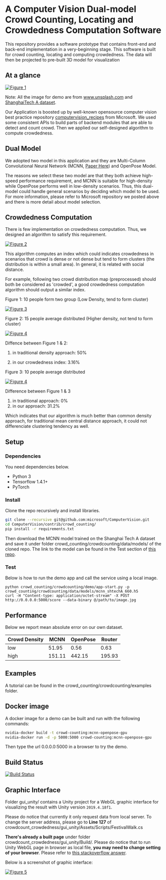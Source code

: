 
# A Computer Vision Dual-model Crowd Counting, Locating and Crowdedness Computation Software

This repository provides a software prototype that contains front-end and back-end implementation in a very-beginning stage. This software is built for crowd counting, locating and computing crowdedness. The data will then be projected to pre-built 3D model for visualization

## At a glance
[![Figure 1][pic 1]][pic 1]

Note: All the image for demo are from www.unsplash.com and [ShanghaiTech A dataset](https://github.com/desenzhou/ShanghaiTechDataset).

Our Application is boosted up by well-known opensource computer vision best practice repository [computervision_recipes](https://github.com/microsoft/computervision-recipes) from Microsoft. We used some consistent APIs to build parts of backend modules that are able to detect and count crowd. Then we applied our self-designed algorithm to compute crowdedness.

## Dual Model

We adopted two model in this application and they are Multi-Column Convolutional Neural Network (MCNN, [Paper Here]()) and OpenPose Model.

The reasons we select these two model are that they both achieve high-speed performance requirement, and MCNN is suitable for high-density while OpenPose performs well in low-density scenarios. Thus, this dual-model could handle general scenarios by deciding which model to be used. For more information, please refer to Microsoft repository we posted above and there is more detail about model selection.

[pic 1]: crowd_counting/media/glance.png

## Crowdedness Computation

There is few implementation on crowdedness computation. Thus, we designed an algorithm to satisfy this requirement.

[![Figure 2][pic 2]][pic 2]

This algorithm computes an index which could indicates crowdedness in scenarios that crowd is dense or not dense but tend to form clusters (the distribution is within a small area). In general, it is related with social distance.

For example, following two crowd distribution map (preprocessed) should both be considered as 'crowded', a good crowdedness computation algorithm should output a similar index.

Figure 1: 10 people form two group (Low Density, tend to form cluster)

[![Figure 3][pic 3]][pic 3]

Figure 2: 15 people average distributed (Higher density, not tend to form cluster)

[![Figure 4][pic 4]][pic 4]

Diffence between Figure 1 & 2:

1. in traditional density approach: 50%

2. in our crowdedness index: 3.16%

Figure 3: 10 people average distributed

[![Figure 4][pic 5]][pic 5]

Difference between Figure 1 & 3

1. in traditional approach: 0%
2. in our approach: 31.2%

Which indicates that our algorithm is much better than common density approach, for traditional mean central distance approach, it could not differenciate clustering tendency as well.

[pic 2]: crowd_counting/media/equation.png
[pic 3]: crowd_counting/crowdcounting/data/images/den1.png
[pic 4]: crowd_counting/crowdcounting/data/images/den2.png
[pic 5]: crowd_counting/crowdcounting/data/images/den3.png



## Setup
### Dependencies
You need dependencies below. 
- Python 3
- Tensorflow 1.4.1+
- PyTorch

### Install
Clone the repo recursively and install libraries.
```bash
git clone --recursive git@github.com:microsoft/ComputerVision.git
cd ComputerVision/contrib/crowd_counting/
pip install -r requirements.txt 
```

Then download the MCNN model trained on the Shanghai Tech A dataset and save it under folder crowd_counting/crowdcounting/data/models/ of the cloned repo. The link to the model can be found in the Test section of [this repo](https://github.com/svishwa/crowdcount-mcnn).

### Test
Below is how to run the demo app and call the service using a local image.
```
python crowd_counting/crowdcounting/demo/app-start.py -p crowd_counting/crowdcounting/data/models/mcnn_shtechA_660.h5
curl -H "Content-type: application/octet-stream" -X POST http://0.0.0.0:5000/score --data-binary @/path/to/image.jpg
```
## Performance
Below we report mean absolute error on our own dataset. 

|Crowd Density | MCNN | OpenPose | Router|
| -------| ------- | ------- | ------- |
| low | 51.95 | 0.56 | 0.63 |
| high |  151.11 | 442.15 | 195.93 |


## Examples
A tutorial can be found in the crowd_counting/crowdcounting/examples folder.

## Docker image
A docker image for a demo can be built and run with the following commands:
```bash
nvidia-docker build -t crowd-counting:mcnn-openpose-gpu
nvidia-docker run -d -p 5000:5000 crowd-counting:mcnn-openpose-gpu
```
Then type the url 0.0.0.0:5000 in a browser to try the demo.

## Build Status
[![Build Status](https://dev.azure.com/team-sharat/crowd-counting/_apis/build/status/lixzhang.cnt?branchName=lixzhang%2Fsubmodule-rev3)](https://dev.azure.com/team-sharat/crowd-counting/_build/latest?definitionId=49&branchName=lixzhang%2Fsubmodule-rev3)


## Graphic Interface
Folder gui_unity/ contains a Unity project for a WebGL graphic interface for visualizing the result with Unity version `2019.4.18f1`.

Please do notice that currently it only request data from local server. To change the server address, please go to **Line 127** of crowdcount_crowdedness/gui_unity/Assets/Scripts/FestivalWalk.cs

**There's already a built page** under folder crowdcount_crowdedness/gui_unity/Build/. Please do notice that to run Unity WebGL page in browser as local file, **you may need to change setting of your browser**. Please refer to [this stackoverflow answer](https://stackoverflow.com/a/62517963).

Below is a screenshot of graphic interface:

[![Figure 5][pic 6]][pic 6]

[pic 6]: gui_unity/Build/screenshot.png